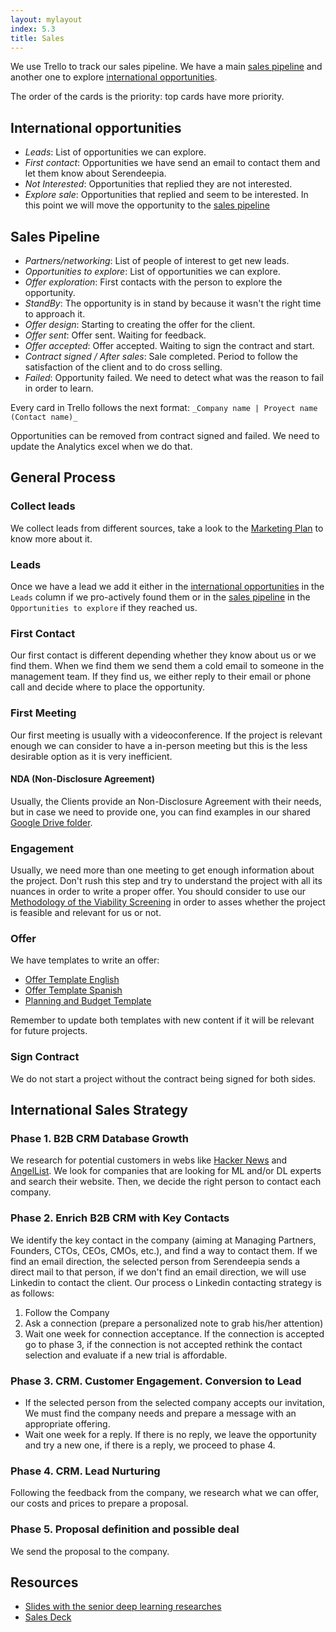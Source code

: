 ```yaml
---
layout: mylayout
index: 5.3
title: Sales
---
```


We use Trello to track our sales pipeline. We have a main [sales pipeline](https://trello.com/b/fzSWX5VJ/sales-pipeline) and another one to explore [international opportunities](https://trello.com/b/cfpL2KeF/sales-international). 

The order of the cards is the priority: top cards have more priority.

## International opportunities

* _Leads_: List of opportunities we can explore.
* _First contact_: Opportunities we have send an email to contact them and let them know about Serendeepia.
* _Not Interested_: Opportunities that replied they are not interested.
* _Explore sale_: Opportunities that replied and seem to be interested. In this point we will move the opportunity to the [sales pipeline](https://trello.com/b/fzSWX5VJ/sales-pipeline)

## Sales Pipeline

* _Partners/networking_: List of people of interest to get new leads.
* _Opportunities to explore_: List of opportunities we can explore.
* _Offer exploration_: First contacts with the person to explore the opportunity.
* _StandBy_: The opportunity is in stand by because it wasn't the right time to approach it.
* _Offer design_: Starting to creating the offer for the client.
* _Offer sent_: Offer sent. Waiting for feedback.
* _Offer accepted_: Offer accepted. Waiting to sign the contract and start.
* _Contract signed / After sales_: Sale completed. Period to follow the satisfaction of the client and to do cross selling.
* _Failed_: Opportunity failed. We need to detect what was the reason to fail in order to learn.

Every card in Trello follows the next format: `_Company name | Proyect name (Contact name)_`

Opportunities can be removed from contract signed and failed. We need to update the Analytics excel when we do that.

## General Process

### Collect leads

We collect leads from different sources, take a look to the [Marketing Plan](https://docs.google.com/document/d/1R_sIaytaR8YUJmrXI7w_9K6pyFGxJJTCN1UAuUmNb20) to know more about it.

### Leads

Once we have a lead we add it either in the [international opportunities](https://trello.com/b/cfpL2KeF/sales-international) in the `Leads` column if we pro-actively found them or in the [sales pipeline](https://trello.com/b/fzSWX5VJ/sales-pipeline) in the `Opportunities to explore` if they reached us.

### First Contact

Our first contact is different depending whether they know about us or we find them. When we find them we send them a cold email to someone in the management team. If they find us, we either reply to their email or phone call and decide where to place the opportunity.

### First Meeting

Our first meeting is usually with a videoconference. If the project is relevant enough we can consider to have a in-person meeting but this is the less desirable option as it is very inefficient.

#### NDA (Non-Disclosure Agreement)

Usually, the Clients provide an Non-Disclosure Agreement with their needs, but in case we need to provide one, you can find examples in our shared [Google Drive folder](https://drive.google.com/drive/folders/1jEdOqEFGbor-7IXcwfN8g2oIrXmvjgov).

### Engagement

Usually, we need more than one meeting to get enough information about the project. Don't rush this step and try to understand the project with all its nuances in order to write a proper offer. You should consider to use our [Methodology of the Viability Screening](https://docs.google.com/document/d/1Br1BKyKSd2PnLYelgQHN8rZPg7hG_IYSwOZeDvA4Bkk) in order to asses whether the project is feasible and relevant for us or not.

### Offer

We have templates to write an offer:

* [Offer Template English](https://docs.google.com/document/d/1NXqLXL_lWxwxerNQPwjKN6V8z1zf-OPkhgZetL3iB1s)
* [Offer Template Spanish](https://docs.google.com/document/d/1T3HGgpeMX7bIlXHAWn7kjg-jLR-4no160NVcwVtDBeo)
* [Planning and Budget Template](https://docs.google.com/document/d/1Y94zsuV91UoGdFtyM9ZzpRBvw1nyNpP_tqHcMWsRHhA)

Remember to update both templates with new content if it will be relevant for future projects.

### Sign Contract

We do not start a project without the contract being signed for both sides.

## International Sales Strategy

### Phase 1. B2B CRM Database Growth

We research for potential customers in webs like [Hacker News](https://news.ycombinator.com/) and [AngelList](https://angel.co/). We look for companies that are looking for ML and/or DL experts and search their website. Then, we decide the right person to contact each company.

### Phase 2. Enrich B2B CRM with Key Contacts

We identify the key contact in the company (aiming at Managing Partners, Founders, CTOs, CEOs, CMOs, etc.), and find a way to contact them. If we find an email direction, the selected person from Serendeepia sends a direct mail to that person, if we don't find an email direction, we will use Linkedin to contact the client. Our process o Linkedin contacting strategy is as follows:

1. Follow the Company
2. Ask a connection (prepare a personalized note to grab his/her attention)
3. Wait one week for connection acceptance. If the connection is accepted go to phase 3, if the connection is not accepted rethink the contact selection and evaluate if a new trial is affordable.

### Phase 3. CRM. Customer Engagement. Conversion to Lead

* If the selected person from the selected company accepts our invitation, We must find the company needs and prepare a message with an appropriate offering.
* Wait one week for a reply. If there is no reply, we leave the opportunity and try a new one, if there is a reply, we proceed to phase 4.

### Phase 4. CRM. Lead Nurturing

Following the feedback from the company, we research what we can offer, our costs and prices to prepare a proposal.

### Phase 5. Proposal definition and possible deal

We send the proposal to the company.

## Resources

* [Slides with the senior deep learning researches](https://docs.google.com/presentation/d/1JB8tzKKdeHBhdYPFMoxZXxoXirlTvhBW-mrJ4Gl33RU)
* [Sales Deck](https://docs.google.com/presentation/d/1ZnBgEjp_g68WjvYiab1pMQn49q2voq7NyZNG6S-Iqlw)




